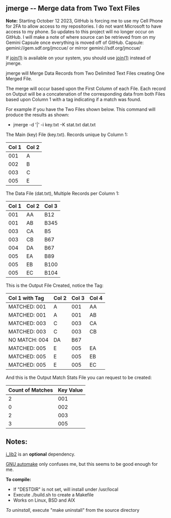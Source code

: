 ## jmerge -- Merge data from Two Text Files

**Note:** Starting October 12 2023, GitHub is forcing me to use
my Cell Phone for 2FA to allow access to my repositories.  I do
not want Microsoft to have access to my phone.  So updates to
this project will no longer occur on GitHub.  I will make a note
of where source can be retrieved from on my Gemini Capsule once
everything is moved off of GitHub.
Capsule: gemini://gem.sdf.org/jmccue/ or mirror gemini://sdf.org/jmccue/

If 
[join(1)](https://man.netbsd.org/join.1)
is available on your system, you should use
[join(1)](https://man.netbsd.org/join.1)
instead of jmerge.

jmerge will Merge Data Records from Two Delimited
Text Files creating One Merged File.

The merge will occur based upon the First Column of each File.
Each record on Output will be a concatenation of the
corresponding data from both Files based upon Column 1
with a tag indicating if a match was found.

For example if you have the Two Files shown below.
This command will produce the results as shown:

* jmerge -d '|' -i key.txt -K stat.txt dat.txt

The Main (key) File (key.txt).  Records unique by Column 1:

| Col 1 | Col 2 |
| :--- | :--- |
| 001| A |
| 002| B |
| 003| C |
| 005| E |

The Data File (dat.txt), Multiple Records per Column 1:

| Col 1 | Col 2 | Col 3 |
| :--- | :--- | :--- |
| 001 | AA | B12 |
| 001 | AB | B345 |
| 003 | CA | B5 |
| 003 | CB | B67 |
| 004 | DA | B67 |
| 005 | EA | B89 |
| 005 | EB | B100 |
| 005 | EC | B104 |

This is the Output File Created, notice the Tag:

| Col 1 with Tag | Col 2 | Col 3 | Col 4 |
| :--- | :--- | :--- | :--- |
| MATCHED:  001 | A | 001 | AA | B12 |
| MATCHED:  001 | A | 001 | AB | B345 |
| MATCHED:  003 | C | 003 | CA | B5 |
| MATCHED:  003 | C | 003 | CB | B67 |
| NO MATCH: 004 | DA | B67 | | |
| MATCHED:  005 | E | 005|EA | B89
| MATCHED:  005 | E | 005|EB | B100
| MATCHED:  005 | E | 005|EC | B104

And this is the Output Match Stats File you can
request to be created:

| Count of Matches | Key Value |
| :--- | :--- |
| 2 | 001 |
| 0 | 002 |
| 2 | 003 |
| 3 | 005 |

## Notes:

[j\_lib2](https://github.com/jmcunx/j_lib2) is an **optional** dependency.

[GNU automake](https://en.wikipedia.org/wiki/Automake)
only confuses me, but this seems to be good enough for me.

**To compile:**
* If "DESTDIR" is not set, will install under /usr/local
* Execute ./build.sh to create a Makefile
* Works on Linux, BSD and AIX

_To uninstall_, execute
"make uninstall"
from the source directory
